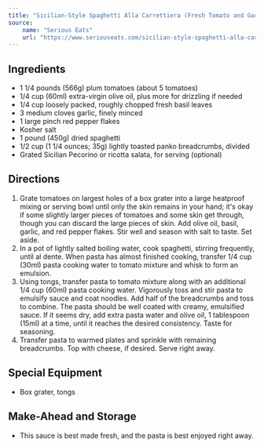 ```yaml
---
title: "Sicilian-Style Spaghetti Alla Carrettiera (Fresh Tomato and Garlic Sauce)"
source:
    name: "Serious Eats"
    url: "https://www.seriouseats.com/sicilian-style-spaghetti-alla-carrettiera-fresh-tomato-and-garlic-sauce"
---
```


## Ingredients

-   1 1/4 pounds (566g) plum tomatoes (about 5 tomatoes)
-   1/4 cup (60ml) extra-virgin olive oil, plus more for drizzling if needed
-   1/4 cup loosely packed, roughly chopped fresh basil leaves
-   3 medium cloves garlic, finely minced
-   1 large pinch red pepper flakes
-   Kosher salt
-   1 pound (450g) dried spaghetti
-   1/2 cup (1 1/4 ounces; 35g) lightly toasted panko breadcrumbs, divided
-   Grated Sicilian Pecorino or ricotta salata, for serving (optional)

## Directions

1. Grate tomatoes on largest holes of a box grater into a large heatproof mixing or serving bowl until only the skin remains in your hand; it's okay if some slightly larger pieces of tomatoes and some skin get through, though you can discard the large pieces of skin. Add olive oil, basil, garlic, and red pepper flakes. Stir well and season with salt to taste. Set aside.
1. In a pot of lightly salted boiling water, cook spaghetti, stirring frequently, until al dente. When pasta has almost finished cooking, transfer 1/4 cup (30ml) pasta cooking water to tomato mixture and whisk to form an emulsion.
1. Using tongs, transfer pasta to tomato mixture along with an additional 1/4 cup (60ml) pasta cooking water. Vigorously toss and stir pasta to emulsify sauce and coat noodles. Add half of the breadcrumbs and toss to combine. The pasta should be well coated with creamy, emulsified sauce. If it seems dry, add extra pasta water and olive oil, 1 tablespoon (15ml) at a time, until it reaches the desired consistency. Taste for seasoning.
1. Transfer pasta to warmed plates and sprinkle with remaining breadcrumbs. Top with cheese, if desired. Serve right away.

## Special Equipment

-   Box grater, tongs

## Make-Ahead and Storage

-   This sauce is best made fresh, and the pasta is best enjoyed right away.
